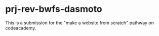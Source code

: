 # prj-rev-bwfs-dasmoto

This is a submission for the "make a website from scratch" pathway on codeacademy. 
